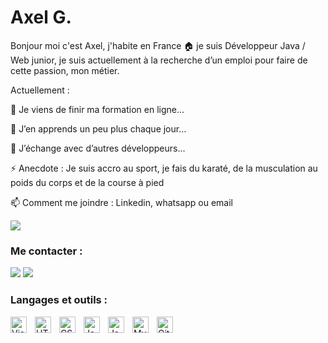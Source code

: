 # Axel G.
Bonjour moi c'est Axel, j'habite en France 🏠 je suis Développeur Java / Web junior, je suis actuellement à la recherche d’un emploi pour faire de cette passion, mon métier. 


Actuellement :

🔭 Je viens de finir ma formation en ligne...

🌱 J’en apprends un peu plus chaque jour...

👯 J’échange avec d’autres développeurs...

⚡ Anecdote : Je suis accro au sport, je fais du karaté, de la musculation au poids du corps et de la course à pied

📫 Comment me joindre : Linkedin, whatsapp ou email

<img src="https://media.licdn.com/dms/image/D4E16AQHY1KpvggyiRA/profile-displaybackgroundimage-shrink_350_1400/0/1682937262638?e=1688601600&v=beta&t=0JdeZmFwcJqkpLQ_jvztJQURRp4yzssn5lXzM_43G0s" />


### Me contacter :


<a href="https://axel44600.github.io/Mon-portfolio/" target="_blank"><img src="https://i.postimg.cc/sXbjht1V/globe-light.png" /></a>
<a href="https://www.linkedin.com/in/axel-gaudin/" target="_blank"><img src="https://i.postimg.cc/gjRYqN63/linkedin-light.png" /></a>

### Langages et outils :

<img align="left" alt="Visual Studio Code" width="26px" src="https://cdn.jsdelivr.net/gh/devicons/devicon/icons/vscode/vscode-original.svg" style="padding-right:10px;" />
<img align="left" alt="HTML5" width="26px" src="https://cdn.jsdelivr.net/gh/devicons/devicon/icons/html5/html5-original.svg" style="padding-right:10px;" />
<img align="left" alt="CSS3" width="26px" src="https://cdn.jsdelivr.net/gh/devicons/devicon/icons/css3/css3-original.svg" style="padding-right:10px;" />
<img align="left" alt="JavaScript" width="26px" src="https://cdn.jsdelivr.net/gh/devicons/devicon/icons/javascript/javascript-original.svg" style="padding-right:10px;" />
<img align="left" alt="Java" width="26px" src="https://cdn.jsdelivr.net/gh/devicons/devicon/icons/java/java-original.svg" style="padding-right:10px;" />
<img align="left" alt="MySQL" width="26px" src="https://cdn.jsdelivr.net/gh/devicons/devicon/icons/mysql/mysql-original.svg" style="padding-right:10px;" />
<img align="left" alt="Git" width="26px" src="https://cdn.jsdelivr.net/gh/devicons/devicon/icons/git/git-original.svg" style="padding-right:10px;" />
